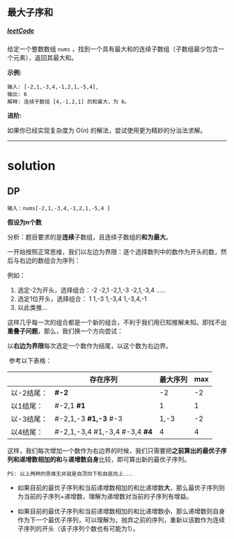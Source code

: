 ## 最大子序和

##### [leetCode](https://leetcode-cn.com/problems/maximum-subarray/)

给定一个整数数组 `nums` ，找到一个具有最大和的连续子数组（子数组最少包含一个元素），返回其最大和。

**示例:**

```
输入: [-2,1,-3,4,-1,2,1,-5,4],
输出: 6
解释: 连续子数组 [4,-1,2,1] 的和最大，为 6。
```

**进阶:**

如果你已经实现复杂度为 O(*n*) 的解法，尝试使用更为精妙的分治法求解。

***



# solution

## DP

```
输入：nums[-2,1,-3,4,-1,2,1,-5,4 ]
```

**假设为n个数**

分析：题目要求的是**连续**子数组，且连续子数组的**和为最大**。

​	一开始按照正常思维，我们以左边为界限：逐个选择数列中的数作为开头的数，然后与右边的数组合为序列：

例如：

1. 选定-2为开头，选择组合：-2     -2,1      -2,1,-3     -2,1,-3,4 .....
2. 选定1位开头，选择组合：  1      1,-3      1,-3,4      1,-3,4,-1
3. 以此类推...

​	这样几乎每一次的组合都是一个新的组合，不利于我们用已知推解未知。即找不出**重叠子问题**，那么，我们换一个方向尝试：

以**右边为界限**每次选定一个数作为结尾，以这个数为右边界。

​	参考以下表格：

|            | 存在序列                                    | 最大序列 | max  |
| ---------- | ------------------------------------------- | -------- | ---- |
| 以-2结尾： | **#-2**                                     | -2       | -2   |
| 以1结尾：  | #-2,1            **#1**                     | 1        | 1    |
| 以-3结尾： | #-2,1,-3        **#1,-3**        #-3        | 1,-3     | -2   |
| 以4结尾：  | #-2,1,-3,4     #1,-3,4     #-3,4     **#4** | 4        | 4    |

​	这样，我们每次增加一个数作为右边界的时候，我们只需要把**之前算出的最优子序列和递增数相加的和**与**递增数自身**比较，即可算出新的最优子序列。

```
PS: 以上两种的思维无非就是自顶向下和自底向上...
```



- 如果目前的最优子序列和当前递增数相加的和比递增数**大**，那么最优子序列则为当前的子序列+递增数，理解为递增数对当前的子序列有增益。

- 如果目前的最优子序列和当前递增数相加的和比递增数**小**，那么递增数则自身作为下一个最优子序列，可以理解为，抛弃之前的序列，重新以该数作为连续子序列的开头（该子序列个数也有可能为1）。